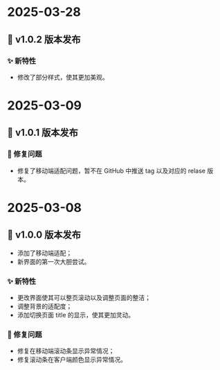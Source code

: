 # 2025-03-28

## 🚀 v1.0.2 版本发布

### ✨ 新特性

- 修改了部分样式，使其更加美观。



# 2025-03-09

## 🚀 v1.0.1 版本发布

### 🐛 修复问题
- 修复了移动端适配问题，暂不在 GitHub 中推送 tag 以及对应的 relase 版本。


# 2025-03-08

## 🚀 v1.0.0 版本发布

- 添加了移动端适配；
- 新界面的第一次大胆尝试。

### ✨ 新特性
- 更改界面使其可以整页滚动以及调整页面的整洁；
- 调整背景的适配度；
- 添加切换页面 title 的显示，使其更加灵动。

### 🐛 修复问题
- 修复在移动端滚动条显示异常情况；
- 修复滚动条在客户端颜色显示异常情况。
